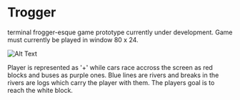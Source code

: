 # Trogger
terminal frogger-esque game prototype currently under development. Game must currently be played in window 80 x 24.

![Alt Text](https://i.imgur.com/Tqi4PJS.png)

Player is represented as '+' while cars race accross the screen as red blocks and buses as purple ones. Blue lines are rivers and breaks in the rivers are logs which carry the player with them. The players goal is to reach the white block.
